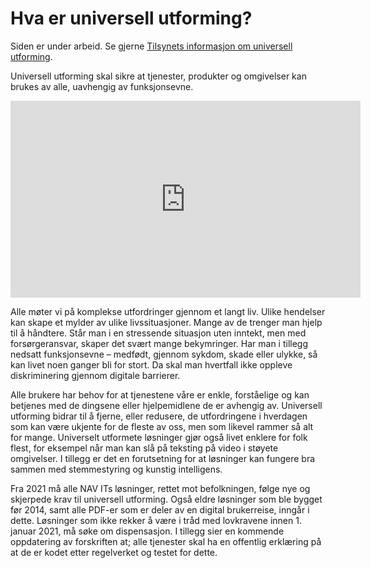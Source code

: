# Hva er universell utforming?

<alertstripe type="advarsel">Siden er under arbeid. Se gjerne [Tilsynets informasjon om universell utforming](https://uu.difi.no/kva-er-universell-utforming).</alertstripe>

Universell utforming skal sikre at tjenester, produkter og omgivelser kan brukes av alle, uavhengig av funksjonsevne.

<iframe width="560" height="315" src="https://youtu.be/zl53ownJU1c" title="Tilsynets video om Unviersell utforming" frameborder="0" allow="accelerometer; autoplay; encrypted-media; gyroscope; picture-in-picture" allowfullscreen></iframe>



Alle møter vi på komplekse utfordringer gjennom et langt liv. Ulike hendelser kan skape et mylder av ulike livssituasjoner. Mange av de trenger man hjelp til å håndtere. Står man i en stressende situasjon uten inntekt, men med forsørgeransvar, skaper det svært mange bekymringer. Har man i tillegg nedsatt funksjonsevne – medfødt, gjennom sykdom, skade eller ulykke, så kan livet noen ganger bli for stort. Da skal man hvertfall ikke oppleve diskriminering gjennom digitale barrierer.

Alle brukere har behov for at tjenestene våre er enkle, forståelige og kan betjenes med de dingsene eller hjelpemidlene de er avhengig av. Universell utforming bidrar til å fjerne, eller redusere, de utfordringene i hverdagen som kan være ukjente for de fleste av oss, men som likevel rammer så alt for mange. Universelt utformete løsninger gjør også livet enklere for folk flest, for eksempel når man kan slå på teksting på video i støyete omgivelser. I tillegg er det en forutsetning for at løsninger kan fungere bra sammen med stemmestyring og kunstig intelligens.

Fra 2021 må alle NAV ITs løsninger, rettet mot befolkningen, følge nye og skjerpede krav til universell utforming. Også eldre løsninger som ble bygget før 2014, samt alle PDF-er som er deler av en digital brukerreise, inngår i dette. Løsninger som ikke rekker å være i tråd med lovkravene innen 1. januar 2021, må søke om dispensasjon. I tillegg sier en kommende oppdatering av forskriften at; alle tjenester skal ha en offentlig erklæring på at de er kodet etter regelverket og testet for dette.
